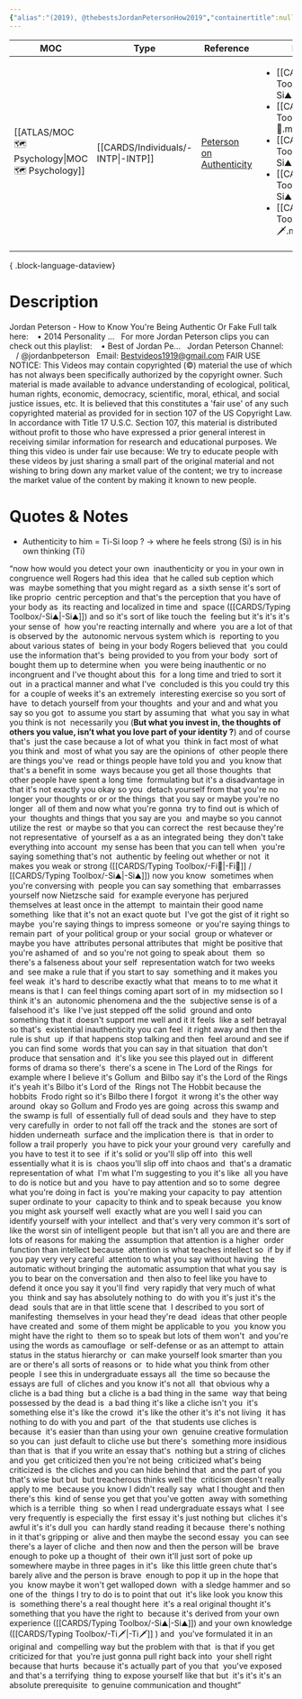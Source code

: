 ```yaml
---
{"alias":"(2019), @thebestsJordanPetersonHow2019","containertitle":null,"author":"[[Jordan Peterson]]","type":"[[-INTP]]","date":2019,"pages":null,"MOC":"[[MOC 🗺️ Psychology]]","cover_url":null,"status":"unread / reading / done","ref":"[Jordan Peterson - How to Know You're Being Authentic Or Fake](https://www.youtube.com/watch?v=ph2Ddo36wC4)","Shortref":"[Peterson on Authenticity](https://www.youtube.com/watch?v=ph2Ddo36wC4)","dg-publish":true,"permalink":"/sources/literature-note/jordan-peterson-how-to-know-you-re-being-authentic-or-fake/","dgPassFrontmatter":true,"created":"2023-05-25T13:53:01.392+02:00","updated":"2023-05-25T14:23:03.171+02:00"}
---
```


| MOC                                                 | Type                                  | Reference                                                               | Links                                                                                                                                                                                                                                                                 |
| --------------------------------------------------- | ------------------------------------- | ----------------------------------------------------------------------- | --------------------------------------------------------------------------------------------------------------------------------------------------------------------------------------------------------------------------------------------------------------------- |
| [[ATLAS/MOC 🗺️ Psychology\|MOC 🗺️ Psychology]] | [[CARDS/Individuals/-INTP\|-INTP]] | [Peterson on Authenticity](https://www.youtube.com/watch?v=ph2Ddo36wC4) | <ul><li>[[CARDS/Typing Toolbox/-Si⛰️.md\\|-Si⛰️]]</li><li>[[CARDS/Typing Toolbox/-Fi🧭.md\\|-Fi🧭]]</li><li>[[CARDS/Typing Toolbox/-Si⛰️.md\\|-Si⛰️]]</li><li>[[CARDS/Typing Toolbox/-Si⛰️.md\\|-Si⛰️]]</li><li>[[CARDS/Typing Toolbox/-Ti🗡️.md\\|-Ti🗡️]]</li></ul> |

{ .block-language-dataview}
# Description  
Jordan Peterson - How to Know You're Being Authentic Or Fake Full talk here:    • 2014 Personality ...   For more Jordan Peterson clips you can check out this playlist:    • Best of Jordan Pe...   Jordan Peterson Channel:    / @jordanbpeterson   Email: Bestvideos1919@gmail.com FAIR USE NOTICE: This Videos may contain copyrighted (©) material the use of which has not always been specifically authorized by the copyright owner. Such material is made available to advance understanding of ecological, political, human rights, economic, democracy, scientific, moral, ethical, and social justice issues, etc. It is believed that this constitutes a 'fair use' of any such copyrighted material as provided for in section 107 of the US Copyright Law. In accordance with Title 17 U.S.C. Section 107, this material is distributed without profit to those who have expressed a prior general interest in receiving similar information for research and educational purposes. We thing this video is under fair use because: We try to educate people with these videos by just sharing a small part of the original material and not wishing to bring down any market value of the content; we try to increase the market value of the content by making it known to new people.

# Quotes & Notes

- Authenticity to him = Ti-Si loop ? → where he feels strong (Si) is in his own thinking (Ti) 

“now how would you detect your own  inauthenticity or you in your own in  congruence well Rogers had this idea  that he called sub ception which was  maybe something that you might regard as  a sixth sense it's sort of like proprio  centric perception and that's the perception that you have of your body as  its reacting and localized in time and  space ([[CARDS/Typing Toolbox/-Si⛰️\|-Si⛰️]]) and so it's sort of like touch the  feeling but it's it's it's your sense of  how you're reacting internally and where  you are a lot of that is observed by the  autonomic nervous system which is  reporting to you about various states of  being in your body Rogers believed that  you could use the information that's  being provided to you from your body  sort of bought them up to determine when  you were being inauthentic or no  incongruent and I've thought about this  for a long time and tried to sort it out  in a practical manner and what I've  concluded is this you could try this for  a couple of weeks it's an extremely  interesting exercise so you sort of have  to detach yourself from your thoughts  and your and and what you say so you got  to assume you start by assuming that  what you say in what you think is not  necessarily you (**But what you invest in, the thoughts of others you value, isn’t what you love part of your identity ?**) and of course that's  just the case because a lot of what you  think in fact most of what you think and  most of what you say are the opinions of  other people there are things you've  read or things people have told you and  you know that that's a benefit in some  ways because you get all those thoughts  that other people have spent a long time  formulating but it's a disadvantage in  that it's not exactly you okay so you  detach yourself from that you're no  longer your thoughts or or or the things  that you say or maybe you're no longer  all of them and now what you're gonna  try to find out is which of your  thoughts and things that you say are you  and maybe so you cannot utilize the rest  or maybe so that you can correct the  rest because they're not representative  of yourself as a as an integrated being  they don't take everything into account  my sense has been that you can tell when  you're saying something that's not  authentic by feeling out whether or not  it makes you weak or strong ([[CARDS/Typing Toolbox/-Fi🧭\|-Fi🧭]] / [[CARDS/Typing Toolbox/-Si⛰️\|-Si⛰️]]) now you know  sometimes when you're conversing with  people you can say something that  embarrasses yourself now Nietzsche said  for example everyone has perjured  themselves at least once in the attempt  to maintain their good name something  like that it's not an exact quote but  I've got the gist of it right so maybe  you're saying things to impress someone  or you're saying things to remain part  of your political group or your social  group or whatever or maybe you have  attributes personal attributes that  might be positive that you're ashamed of  and so you're not going to speak about  them  so there's a falseness about your self  representation watch for two weeks and  see make a rule that if you start to say  something and it makes you feel weak  it's hard to describe exactly what that  means to to me what it means is that I  can feel things coming apart sort of in  my midsection so I think it's an  autonomic phenomena and the the  subjective sense is of a falsehood it's  like I've just stepped off the solid  ground and onto something that it  doesn't support me well and it it feels  like a self betrayal so that's  existential inauthenticity you can feel  it right away and then the rule is shut  up  if that happens stop talking and then  feel around and see if you can find some  words that you can say in that situation  that don't produce that sensation and  it's like you see this played out in  different forms of drama so there's  there's a scene in The Lord of the Rings  for example where I believe it's Gollum  and Bilbo say it's the Lord of the Rings  it's yeah it's Bilbo it's Lord of the  Rings not The Hobbit because the hobbits  Frodo right so it's Bilbo there I forgot  it wrong it's the other way around  okay so Gollum and Frodo yes are going  across this swamp and the swamp is full  of essentially full of dead souls and  they have to step very carefully in  order to not fall off the track and the  stones are sort of hidden underneath  surface and the implication there is  that in order to follow a trail properly  you have to pick your your ground very  carefully and you have to test it to see  if it's solid or you'll slip off into  this well essentially what it is is  chaos you'll slip off into chaos and  that's a dramatic representation of what  I'm what I'm suggesting to you it's like  all you have to do is notice but and you  have to pay attention and so to some  degree what you're doing in fact is  you're making your capacity to pay  attention super ordinate to your  capacity to think and to speak because  you know you might ask yourself well  exactly what are you well I said you can  identify yourself with your intellect  and that's very very common it's sort of  like the worst sin of intelligent people  but that isn't all you are and there are  lots of reasons for making the  assumption that attention is a higher  order function than intellect because  attention is what teaches intellect so  if by if you pay very very careful  attention to what you say without having  the automatic without bringing the  automatic assumption that what you say  is you to bear on the conversation and  then also to feel like you have to  defend it once you say it you'll find  very rapidly that very much of what you  think and say has absolutely nothing to  do with you it's just it's the dead  souls that are in that little scene that  I described to you sort of manifesting  themselves in your head they're dead  ideas that other people have created and  some of them might be applicable to you  you know you might have the right to  them so to speak but lots of them won't  and you're using the words as camouflage  or self-defense or as an attempt to  attain status in the status hierarchy or  can make yourself look smarter than you  are or there's all sorts of reasons or  to hide what you think from other people  I see this in undergraduate essays all  the time so because the essays are full  of cliches and you know it's not all  that obvious why a cliche is a bad thing  but a cliche is a bad thing in the same  way that being possessed by the dead is  a bad thing it's like a cliche isn't you  it's something else it's like the crowd  it's like the other it's it's not living  it has nothing to do with you and part  of the  that students use cliches is because  it's easier than than using your own  genuine creative formulation so you can  just default to cliche use but there's  something more insidious than that is  that if you write an essay that's  nothing but a string of cliches and you  get criticized then you're not being  criticized what's being criticized is  the cliches and you can hide behind that  and the part of you that's wise but but  but treacherous thinks well the  criticism doesn't really apply to me  because you know I didn't really say  what I thought and then there's this  kind of sense you get that you've gotten  away with something which is a terrible  thing  so when I read undergraduate essays what  I see very frequently is especially the  first essay it's just nothing but  cliches it's awful it's it's dull you  can hardly stand reading it because  there's nothing in it that's gripping or  alive and then maybe the second essay  you can see there's a layer of cliche  and then now and then the person will be  brave enough to poke up a thought of  their own it'll just sort of poke up  somewhere maybe in three pages in it's  like this little green chute that's  barely alive and the person is brave  enough to pop it up in the hope that you  know maybe it won't get walloped down  with a sledge hammer and so one of the  things I try to do is to point that out  it's like look you know this is  something there's a real thought here  it's a real original thought it's  something that you have the right to  because it's derived from your own  experience ([[CARDS/Typing Toolbox/-Si⛰️\|-Si⛰️]]) and your own knowledge ([[CARDS/Typing Toolbox/-Ti🗡️\|-Ti🗡️]] ) and  you've formulated it in an original and  compelling way but the problem with that  is that if you get criticized for that  you're just gonna pull right back into  your shell right because that hurts  because it's actually part of you that  you've exposed and that's a terrifying  thing to expose yourself like that but  it's it's it's an absolute prerequisite  to genuine communication and thought”